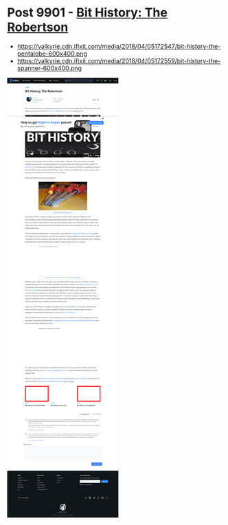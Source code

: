 # Post 9901 - [Bit History: The Robertson](https://www.ifixit.com/News/9901/bit-history-the-robertson)

- https://valkyrie.cdn.ifixit.com/media/2018/04/05172547/bit-history-the-pentalobe-600x400.png
- https://valkyrie.cdn.ifixit.com/media/2018/04/05172559/bit-history-the-spanner-600x400.png

![screencap](screenshots/262ce4fe-d771-46e8-b49a-e3d939723c73.png)
